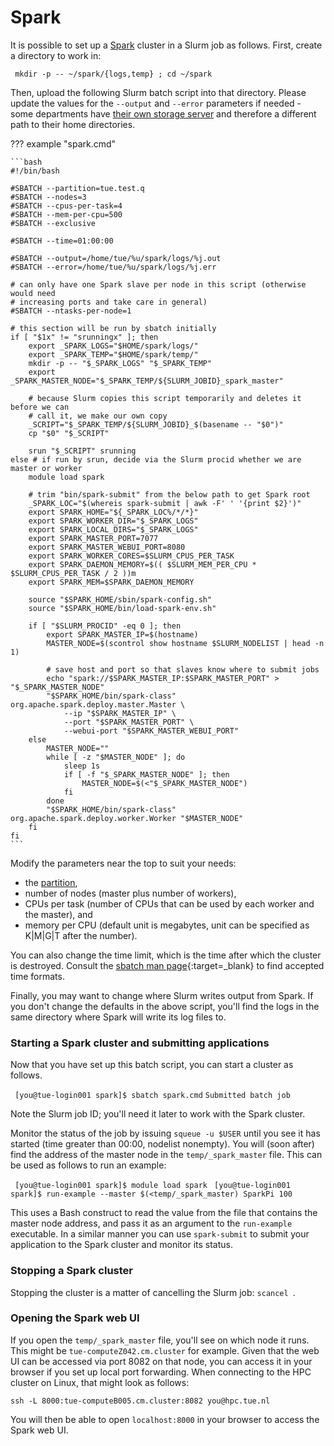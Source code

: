 # Spark

It is possible to set up a [Spark](https://spark.apache.org/) cluster in
a Slurm job as follows. First, create a directory to work in:

` mkdir -p -- ~/spark/{logs,temp} ; cd ~/spark`

Then, upload the following Slurm batch script into that directory.
Please update the values for the `--output` and `--error` parameters if
needed - some departments have [their own storage server](../../specifications/index.md) and therefore a different
path to their home directories.

??? example "spark.cmd"

    ```bash
    #!/bin/bash

    #SBATCH --partition=tue.test.q
    #SBATCH --nodes=3
    #SBATCH --cpus-per-task=4
    #SBATCH --mem-per-cpu=500
    #SBATCH --exclusive

    #SBATCH --time=01:00:00

    #SBATCH --output=/home/tue/%u/spark/logs/%j.out
    #SBATCH --error=/home/tue/%u/spark/logs/%j.err

    # can only have one Spark slave per node in this script (otherwise would need
    # increasing ports and take care in general)
    #SBATCH --ntasks-per-node=1

    # this section will be run by sbatch initially
    if [ "$1x" != "srunningx" ]; then
        export _SPARK_LOGS="$HOME/spark/logs/"
        export _SPARK_TEMP="$HOME/spark/temp/"
        mkdir -p -- "$_SPARK_LOGS" "$_SPARK_TEMP"
        export _SPARK_MASTER_NODE="$_SPARK_TEMP/${SLURM_JOBID}_spark_master"

        # because Slurm copies this script temporarily and deletes it before we can
        # call it, we make our own copy
        _SCRIPT="$_SPARK_TEMP/${SLURM_JOBID}_$(basename -- "$0")"
        cp "$0" "$_SCRIPT"

        srun "$_SCRIPT" srunning
    else # if run by srun, decide via the Slurm procid whether we are master or worker
        module load spark

        # trim "bin/spark-submit" from the below path to get Spark root
        _SPARK_LOC="$(whereis spark-submit | awk -F' ' '{print $2}')"
        export SPARK_HOME="${_SPARK_LOC%/*/*}"
        export SPARK_WORKER_DIR="$_SPARK_LOGS"
        export SPARK_LOCAL_DIRS="$_SPARK_LOGS"
        export SPARK_MASTER_PORT=7077
        export SPARK_MASTER_WEBUI_PORT=8080
        export SPARK_WORKER_CORES=$SLURM_CPUS_PER_TASK
        export SPARK_DAEMON_MEMORY=$(( $SLURM_MEM_PER_CPU * $SLURM_CPUS_PER_TASK / 2 ))m
        export SPARK_MEM=$SPARK_DAEMON_MEMORY

        source "$SPARK_HOME/sbin/spark-config.sh"
        source "$SPARK_HOME/bin/load-spark-env.sh"

        if [ "$SLURM_PROCID" -eq 0 ]; then
            export SPARK_MASTER_IP=$(hostname)
            MASTER_NODE=$(scontrol show hostname $SLURM_NODELIST | head -n 1)

            # save host and port so that slaves know where to submit jobs
            echo "spark://$SPARK_MASTER_IP:$SPARK_MASTER_PORT" > "$_SPARK_MASTER_NODE"
            "$SPARK_HOME/bin/spark-class" org.apache.spark.deploy.master.Master \
                --ip "$SPARK_MASTER_IP" \
                --port "$SPARK_MASTER_PORT" \
                --webui-port "$SPARK_MASTER_WEBUI_PORT"
        else
            MASTER_NODE=""
            while [ -z "$MASTER_NODE" ]; do
                sleep 1s
                if [ -f "$_SPARK_MASTER_NODE" ]; then
                    MASTER_NODE=$(<"$_SPARK_MASTER_NODE")
                fi
            done
            "$SPARK_HOME/bin/spark-class" org.apache.spark.deploy.worker.Worker "$MASTER_NODE"
        fi
    fi
    ```

Modify the parameters near the top to suit your needs:

-   the [partition](../../steps/jobs/index.md),
-   number of nodes (master plus number of workers),
-   CPUs per task (number of CPUs that can be used by each worker and
    the master), and
-   memory per CPU (default unit is megabytes, unit can be specified as
    K\|M\|G\|T after the number).

You can also change the time limit, which is the time after which the
cluster is destroyed. Consult the [sbatch man page](https://slurm.schedmd.com/sbatch.html){:target=_blank} to find accepted time
formats.

Finally, you may want to change where Slurm writes output from Spark. If
you don't change the defaults in the above script, you'll find the logs
in the same directory where Spark will write its log files to.

### Starting a Spark cluster and submitting applications

Now that you have set up this batch script, you can start a cluster as
follows.

` [you@tue-login001 spark]$ sbatch spark.cmd`
` Submitted batch job `<job ID>

Note the Slurm job ID; you'll need it later to work with the Spark
cluster.

Monitor the status of the job by issuing `squeue -u $USER` until you see
it has started (time greater than 00:00, nodelist nonempty). You will
(soon after) find the address of the master node in the
`temp/`<job ID>`_spark_master` file. This can be used as follows to run
an example:

` [you@tue-login001 spark]$ module load spark`
` [you@tue-login001 spark]$ run-example --master $(<temp/`<job ID>`_spark_master) SparkPi 100`

This uses a Bash construct to read the value from the file that contains
the master node address, and pass it as an argument to the `run-example`
executable. In a similar manner you can use `spark-submit` to submit
your application to the Spark cluster and monitor its status.

### Stopping a Spark cluster

Stopping the cluster is a matter of cancelling the Slurm job:
`scancel `<job ID>.

### Opening the Spark web UI

If you open the `temp/`<job ID>`_spark_master` file, you'll see on which
node it runs. This might be `tue-computeZ042.cm.cluster` for example.
Given that the web UI can be accessed via port 8082 on that node, you
can access it in your browser if you set up local port forwarding. When
connecting to the HPC cluster on Linux, that might look as follows:

`ssh -L 8000:tue-computeB005.cm.cluster:8082 you@hpc.tue.nl`

You will then be able to open `localhost:8000` in your browser to access
the Spark web UI.
